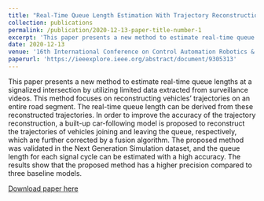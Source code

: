 ```yaml
---
title: "Real-Time Queue Length Estimation With Trajectory Reconstruction Using Surveillance Data"
collection: publications
permalink: /publication/2020-12-13-paper-title-number-1
excerpt: 'This paper presents a new method to estimate real-time queue lengths at a signalized intersection by utilizing limited data extracted from surveillance videos. '
date: 2020-12-13
venue: '16th International Conference on Control Automation Robotics & Vision'
paperurl: 'https://ieeexplore.ieee.org/abstract/document/9305313'
---
```


This paper presents a new method to estimate real-time queue lengths at a signalized intersection by utilizing limited data extracted from surveillance videos. This method focuses on reconstructing vehicles’ trajectories on an entire road segment. The real-time queue length can be derived from these reconstructed trajectories. In order to improve the accuracy of the trajectory reconstruction, a built-up car-following model is proposed to reconstruct the trajectories of vehicles joining and leaving the queue, respectively, which are further corrected by a fusion algorithm. The proposed method was validated in the Next Generation Simulation dataset, and the queue length for each signal cycle can be estimated with a high accuracy. The results show that the proposed method has a higher precision compared to three baseline models.

[Download paper here](https://ieeexplore.ieee.org/abstract/document/9305313)

